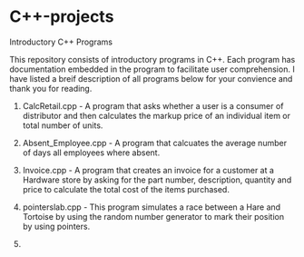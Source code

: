 # C++-projects
Introductory C++ Programs 

This repository consists of introductory programs in C++. Each program has documentation embedded in the program to  facilitate user comprehension. I have listed a breif description of all programs below for your convience and thank you for reading.  

1. CalcRetail.cpp - A program that asks  whether a user is a consumer of distributor and then calculates the markup price of an individual item or total number of units.  

2. Absent_Employee.cpp - A program that calcuates the average number of days all employees where absent.  

  3. Invoice.cpp - A program that creates an invoice for a customer at a Hardware store by asking for the part number, description, quantity and price to calculate the total cost of the items purchased.  
  
  4. pointerslab.cpp - This program simulates a race between a Hare and Tortoise by using the random number generator to mark their position by using pointers. 
  
  5. 



